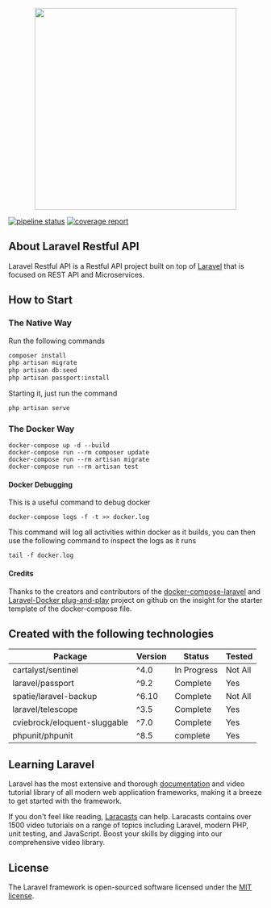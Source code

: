 <p align="center"><img src="https://res.cloudinary.com/dtfbvvkyp/image/upload/v1566331377/laravel-logolockup-cmyk-red.svg" width="400"></p>

[![pipeline status](https://gitlab.com/mark-heramis/laravel-restful-api/badges/master/pipeline.svg)](https://gitlab.com/mark-heramis/laravel-restful-api/-/commits/master)
[![coverage report](https://gitlab.com/mark-heramis/laravel-restful-api/badges/master/coverage.svg)](https://gitlab.com/mark-heramis/laravel-restful-api/-/commits/master)

## About Laravel Restful API

Laravel Restful API is a Restful API project built on top of [Laravel](https://github.com/laravel/laravel) that is focused on REST API and Microservices.

## How to Start

### The Native Way

Run the following commands

```bash
composer install
php artisan migrate
php artisan db:seed
php artisan passport:install
```

Starting it, just run the command

```bash
php artisan serve
```

### The Docker Way

```
docker-compose up -d --build
docker-compose run --rm composer update
docker-compose run --rm artisan migrate
docker-compose run --rm artisan test
```

#### Docker Debugging

This is a useful command to debug docker

```
docker-compose logs -f -t >> docker.log
```

This command will log all activities within docker as it builds, you can then use the following command to inspect the logs as it runs

```
tail -f docker.log
```

#### Credits

Thanks to the creators and contributors of the [docker-compose-laravel](https://github.com/aschmelyun/docker-compose-laravel) and [Laravel-Docker plug-and-play](https://github.com/shsma/laravel-docker) project on github on the insight for the starter template of the docker-compose file.

## Created with the following technologies

| Package                       | Version | Status       | Tested  |
|-------------------------------|---------|--------------|---------|
| cartalyst/sentinel            | ^4.0    | In Progress  | Not All |
| laravel/passport              | ^9.2    | Complete     | Yes     |
| spatie/laravel-backup         | ^6.10   | Complete     | Not All |
| laravel/telescope             | ^3.5    | Complete     | Yes     |
| cviebrock/eloquent-sluggable  | ^7.0    | Complete     | Yes     |
| phpunit/phpunit               | ^8.5    | complete     | Yes     |

## Learning Laravel

Laravel has the most extensive and thorough [documentation](https://laravel.com/docs) and video tutorial library of all modern web application frameworks, making it a breeze to get started with the framework.

If you don't feel like reading, [Laracasts](https://laracasts.com) can help. Laracasts contains over 1500 video tutorials on a range of topics including Laravel, modern PHP, unit testing, and JavaScript. Boost your skills by digging into our comprehensive video library.

## License

The Laravel framework is open-sourced software licensed under the [MIT license](https://opensource.org/licenses/MIT).
